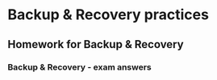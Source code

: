 # Backup & Recovery practices
## Homework for Backup &amp; Recovery
### Backup & Recovery - exam answers

